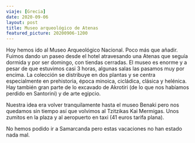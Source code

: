 ```yaml
---
viaje: [Grecia]
date: 2020-09-06
layout: post
title: Museo arqueológico de Atenas
featured_picture: 20200906-1200
---
```


Hoy hemos ido al Museo Arqueológico Nacional. Poco más que añadir. Fuimos dando un paseo desde el hotel atravesando una Atenas que seguía dormida y por ser domingo, con tiendas cerradas. El museo es enorme y a pesar de que estuvimos casi 3 horas, algunas salas las pasamos muy por encima. La colección se distribuye en dos plantas y se centra especialmente en prehistoria, época minoica, cicládica, clásica y helénica. Hay también gran parte de lo excavado de Akrotiri (de lo que nos habíamos perdido en Santorini) y de arte egipcio. 

Nuestra idea era volver tranquilamente hasta el museo Benaki pero nos quedamos sin tiempo así que volvimos al Tzitzikas Kai Mermigas. Unos zumitos en la plaza y al aeropuerto en taxi (41 euros tarifa plana).

No hemos podido ir a Samarcanda pero estas vacaciones no han estado nada mal.